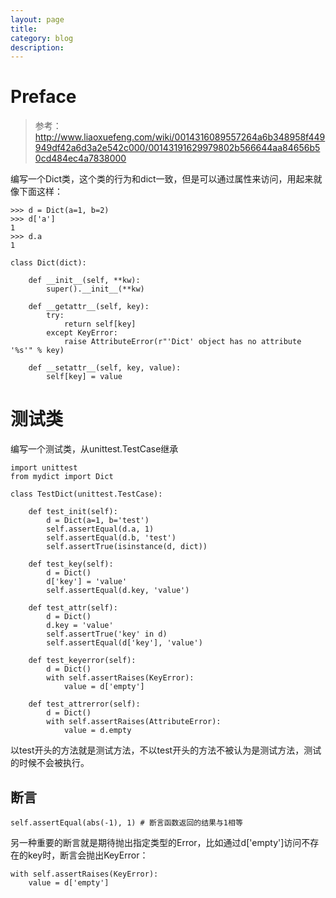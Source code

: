 ```yaml
---
layout: page
title:
category: blog
description:
---
```

# Preface
> 参考：http://www.liaoxuefeng.com/wiki/0014316089557264a6b348958f449949df42a6d3a2e542c000/00143191629979802b566644aa84656b50cd484ec4a7838000

编写一个Dict类，这个类的行为和dict一致，但是可以通过属性来访问，用起来就像下面这样：

	>>> d = Dict(a=1, b=2)
	>>> d['a']
	1
	>>> d.a
	1

	class Dict(dict):

		def __init__(self, **kw):
			super().__init__(**kw)

		def __getattr__(self, key):
			try:
				return self[key]
			except KeyError:
				raise AttributeError(r"'Dict' object has no attribute '%s'" % key)

		def __setattr__(self, key, value):
			self[key] = value

# 测试类
编写一个测试类，从unittest.TestCase继承

	import unittest
	from mydict import Dict

	class TestDict(unittest.TestCase):

		def test_init(self):
			d = Dict(a=1, b='test')
			self.assertEqual(d.a, 1)
			self.assertEqual(d.b, 'test')
			self.assertTrue(isinstance(d, dict))

		def test_key(self):
			d = Dict()
			d['key'] = 'value'
			self.assertEqual(d.key, 'value')

		def test_attr(self):
			d = Dict()
			d.key = 'value'
			self.assertTrue('key' in d)
			self.assertEqual(d['key'], 'value')

		def test_keyerror(self):
			d = Dict()
			with self.assertRaises(KeyError):
				value = d['empty']

		def test_attrerror(self):
			d = Dict()
			with self.assertRaises(AttributeError):
				value = d.empty

以test开头的方法就是测试方法，不以test开头的方法不被认为是测试方法，测试的时候不会被执行。

## 断言

	self.assertEqual(abs(-1), 1) # 断言函数返回的结果与1相等

另一种重要的断言就是期待抛出指定类型的Error，比如通过d['empty']访问不存在的key时，断言会抛出KeyError：

	with self.assertRaises(KeyError):
		value = d['empty']
